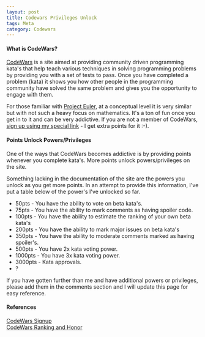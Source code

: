 ```yaml
---
layout: post
title: Codewars Privileges Unlock
tags: Meta
category: Codewars
---
```

#### What is CodeWars? ####

[CodeWars](https://www.codewars.com/about) is a site aimed at providing community driven programming kata's that help teach various techniques in solving programming problems by providing you with a set of tests to pass. Once you have completed a problem (kata) it shows you how other people in the programming community have solved the same problem and gives you the opportunity to engage with them.

For those familiar with [Project Euler](https://projecteuler.net/), at a conceptual level it is very similar but with not such a heavy focus on mathematics. It's a ton of fun once you get in to it and can be very addictive. If you are not a member of CodeWars, [sign up using my special link](www.codewars.com/r/F6YZ4A) - I get extra points for it :-).

#### Points Unlock Powers/Privileges ####

One of the ways that CodeWars becomes addictive is by providing points whenever you complete kata's. More points unlock powers/privileges on the site.

Something lacking in the documentation of the site are the powers you unlock as you get more points. In an attempt to provide this information, I've put a table below of the power's I've unlocked so far.

- 50pts - You have the ability to vote on beta kata's.  
- 75pts - You have the ability to mark comments as having spoiler code.  
- 100pts - You have the ability to estimate the ranking of your own beta kata's  
- 200pts - You have the ability to mark major issues on beta kata's  
- 350pts - You have the ability to moderate comments marked as having spoiler's.  
- 500pts - You have 2x kata voting power.  
- 1000pts - You have 3x kata voting power.
- 3000pts - Kata approvals.
- ?

If you have gotten further than me and have additional powers or privileges, please add them in the comments section and I will update this page for easy reference.

#### References ####

[CodeWars Signup](www.codewars.com/r/F6YZ4A)  
[CodeWars Ranking and Honor](http://www.codewars.com/docs/ranking-and-honor-1)  
